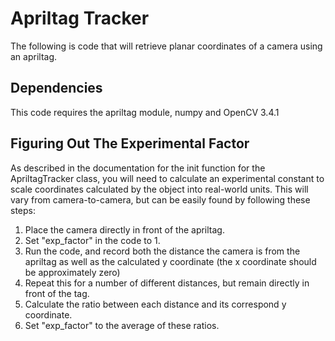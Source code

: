 # Apriltag Tracker

The following is code that will retrieve planar coordinates of a camera using an apriltag.

## Dependencies

This code requires the apriltag module, numpy and OpenCV 3.4.1


## Figuring Out The Experimental Factor

As described in the documentation for the init function for the ApriltagTracker class, you will need to
calculate an experimental constant to scale coordinates calculated by the object into real-world units. This
will vary from camera-to-camera, but can be easily found by following these steps:

1. Place the camera directly in front of the apriltag.
2. Set "exp_factor" in the code to 1.
3. Run the code, and record both the distance the camera is from the apriltag as well as the calculated y coordinate
(the x coordinate should be approximately zero)
4. Repeat this for a number of different distances, but remain directly in front of the tag.
5. Calculate the ratio between each distance and its correspond y coordinate. 
6. Set "exp_factor" to the average of these ratios.

